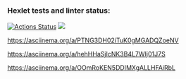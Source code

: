 ### Hexlet tests and linter status:
[![Actions Status](https://github.com/coder108-gh/java-project-61/workflows/hexlet-check/badge.svg)](https://github.com/coder108-gh/java-project-61/actions)
<a href="https://codeclimate.com/github/coder108-gh/java-project-61/maintainability"><img src="https://api.codeclimate.com/v1/badges/a5e94ecafd02b9dd33cc/maintainability" /></a>

https://asciinema.org/a/PTNG3DH02iTuK0gMGADQZoeNV

https://asciinema.org/a/hehHHaSjIcNK3B4L7WIj01J7S

https://asciinema.org/a/OOmRoKEN5DDIMXgALLHFAiRbL

